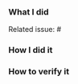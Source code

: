 <!-- Opening a new pool? Add `&template=pool.md` to the current URL to use the new pool PR template -->

### What I did

Related issue: #

### How I did it

### How to verify it
